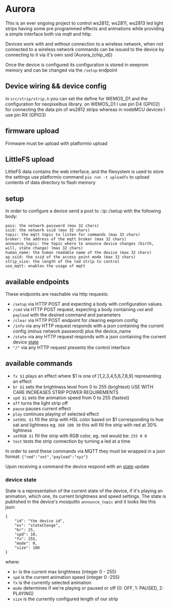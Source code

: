 # Aurora

This is an ever ongoing project to control ws2812, ws2811, ws2813 led light strips
having some pre programmed effects and animations while providing a simple interface both via mqtt and http.

Devices work with and without connection to a wireless network, when not connected to a wireless network commands can
be issued to the device by connecting to it via it's own ssid (Aurora_{chip_id})

Once the device is configured its configuration is stored in eeeprom memory and can be changed via the `/setup` endpoint

## Device wiring && device config

in `src/strip/strip.h` you can set the define for WEMOS_D1 and the configuration for neopixelbus library.
on WEMOS_D1 I use pin D4 (GPIO2) for connecting the data pin of ws2812 strips whereas in nodeMCU devices I use pin RX (GPIO3)

## firmware upload ##
Firmware must be upload with platformio upload


## LittleFS upload ##
LittleFS data contains the web interface, and the filesystem is used to store the settings
use platformio command `pio run -t uploadfs` to upload contents of data directory to flash memory

## setup ##

In order to configure a device send a post to ::ip::/setup with the following body:

```
pass: the network password (max 32 chars)
ssid: the network ssid (max 32 chars)
topic: the mqtt topic to listen for commands (max 32 chars)
broker: the address of the mqtt broker (max 32 chars)
announce_topic: the topic where to anounce device changes (birth, will, state change) (max 32 chars)
human_name: the human readable name of the device (max 32 chars)
ap_ssid: the ssid of the access point mode (max 32 chars)
strip_size: the length of the led strip to control
use_mqtt: enables the usage of mqtt
```


## available endpoints ##

These endpoints are reachable via http requests:

- `/setup` via HTTP POST and expecting a body with configuration values.
- `/cmd` via HTTP POST request, expecting a body containing `cmd` and `payload` with the desired command and parameters
- `/clear` via HTTP POST endpoint for clearing eeprom config
- `/info` via any HTTP request responds with a json containing the current config (minus network password) plus the device_name
- `/state` via any HTTP request responds with a json containing the current device  [state](#state)
- `"/"`  via any HTTP request presents the control interface


## available commands ##
- `fx $1` plays an effect where $1 is one of [1,2,3,4,5,6,7,8,9] representing an effect
- `br $1` sets the brightness level from 0 to 255 (brightest) USE WITH CARE INCREASES STRIP POWER REQUIREMENTS
- `spd $1` sets the animation speed from 0 to 255 (fastest)
- `off` turns the light strip off
- `pause` pauses current effect
- `play` continues playing of selected effect
- `setHSL $1` fill the strip with HSL color based on $1 corresponding to hue sat and lightness eg. `360 100 30` this will fill the strip with red at 30% lightness
- `setRGB $1` fill the strip with RGB color, eg. red would be: `255 0 0`
- `test` tests the strip connection by turning a led at a time

In order to send these commands via MQTT they must be wrapped in a json format:
`{"cmd":"set","payload":"xyz"}`

Upon receiving a command the device respond with an [state](#state) update


### <a name="state">device state</a>

State is a representation of the current state of the device, if it's playing an animation, which one, its current brightness and speed settings.
The state is published in the device's mosquitto `announce_topic` and it looks like this json:
```
{
    "id": "the device id",
    "ev": "stateChange",
    "br": 25,
    "spd": 10,
    "fx": 255,
    "mode": 0,
    "size": 100
}
```
where:
- `br` is the current max brightness (integer 0 - 255)
- `spd` is the current animation speed (integer 0 -255)
- `fx` is the currently selected animation
- `mode` determines if we're playing or paused or off (0: OFF, 1:  PAUSED, 2: PLAYING)
- `size` is the currently configured length of our strip

